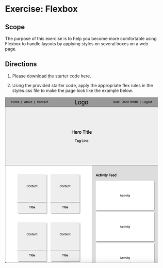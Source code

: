 # Exercise: Flexbox

## Scope
The purpose of this exercise is to help you become more comfortable using Flexbox to handle layouts by applying styles on several boxes on a web page.

## Directions
1. Please download the starter code here.

2. Using the provided starter code, apply the appropriate flex rules in the styles.css file to make the page look like the example below.

![landing page](./images/landing_page.png)